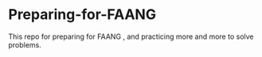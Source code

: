 # Preparing-for-FAANG
This repo for preparing for FAANG , and practicing more and more to solve problems.

